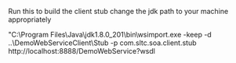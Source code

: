 Run this to build the client stub
change the jdk path to your machine appropriately

"C:\Program Files\Java\jdk1.8.0_201\bin\wsimport.exe -keep -d ..\DemoWebServiceClient\Stub -p com.sltc.soa.client.stub http://localhost:8888/DemoWebService?wsdl